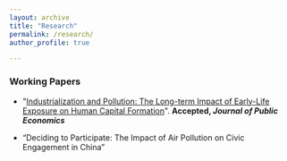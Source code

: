 ```yaml
---
layout: archive
title: "Research"
permalink: /research/
author_profile: true

---
```



### Working Papers

* "[Industrialization and Pollution: The Long-term Impact of Early-Life Exposure on Human Capital Formation](../files/IndustrialPollution_Manuscript.pdf)". **Accepted, *Journal of Public Economics*** 

* “Deciding to Participate: The Impact of Air Pollution on Civic Engagement in China”





